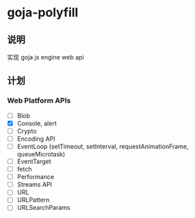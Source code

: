 # goja-polyfill

## 说明

实现 goja js engine web api

## 计划

### Web Platform APIs

- [ ] Blob
- [x] Console, alert
- [ ] Crypto
- [ ] Encoding API
- [ ] EventLoop (setTimeout, setInterval, requestAnimationFrame, queueMicrotask)
- [ ] EventTarget
- [ ] fetch
- [ ] Performance
- [ ] Streams API
- [ ] URL
- [ ] URLPattern
- [ ] URLSearchParams
